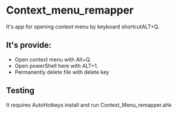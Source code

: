 # Context_menu_remapper

It's app for opening context menu by keyboard shortcutALT+Q.
## It's provide:
* Open context menu with Alt+Q.
* Open powerShell here with ALT+1.
* Permanently delete file with delete key
## Testing

It requires  AutoHotkeys install and run Context_Menu_remapper.ahk
